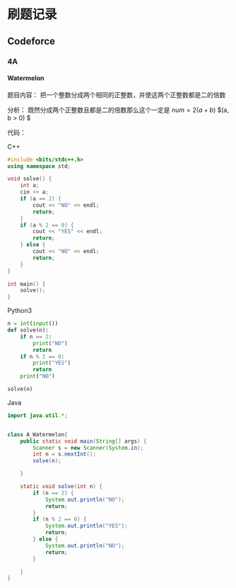 # 刷题记录

##  Codeforce

### 4A

#### Watermelon

题目内容： 把一个整数分成两个相同的正整数，并使这两个正整数都是二的倍数

分析： 既然分成两个正整数且都是二的倍数那么这个一定是 $num = 2(a+b)$       $(a, b > 0) $

代码：

C++

```c++
#include <bits/stdc++.h>
using namespace std;

void solve() {
    int a;
    cin >> a;
    if (a == 2) {
        cout << "NO" << endl;
        return;
    }
    if (a % 2 == 0) {
        cout << "YES" << endl;
        return;
    } else {
        cout << "NO" << endl;
        return;
    }
}

int main() {
    solve();
}
```



Python3

```python
n = int(input())
def solve(n):
    if n == 2:
        print("NO")
        return
    if n % 2 == 0:
        print("YES")
        return
    print("NO")

solve(n)
```



Java

```java
import java.util.*;


class A_Watermelon{
    public static void main(String[] args) {
        Scanner s = new Scanner(System.in);
        int n = s.nextInt();
        solve(n);

    }

    static void solve(int n) {
        if (n == 2) {
            System.out.println("NO");
            return;
        }
        if (n % 2 == 0) {
            System.out.println("YES");
            return;
        } else {
            System.out.println("NO");
            return;
        }

    }
}
```

